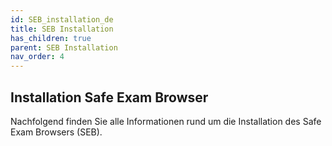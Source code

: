 ```yaml
---
id: SEB_installation_de
title: SEB Installation
has_children: true
parent: SEB Installation
nav_order: 4
---
```


## Installation Safe Exam Browser

Nachfolgend finden Sie alle Informationen rund um die Installation des Safe Exam Browsers (SEB).